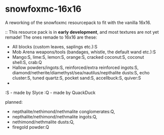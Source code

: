 # snowfoxmc-16x16
A reworking of the snowfoxmc resourcepack to fit with the vanilla 16x16.

:: This resource pack is in **early development**, and most textures are not yet remade!
The ones remade to 16x16 are these:
- All blocks (custom leaves, saplings etc.):S
- Mob Arena weapons/tools (bandages, whistle, the default wand etc.):S
- Mango:S, lime:S, lemon:S, orange:S, cracked coconut:S, coconut shell:S, crab:Q
- Hallow powders/ingots:S, reinforced/extra reinforced ingots:S, diamond/netherite/diamethyst/sea/nautilus/nepthalite dusts:S, echo cluster:S, tuned quartz:S, pocket sand:S, accellbuck:S, quiver:S
- 
:S - made by Slyce
:Q - made by QuackDuck

planned:
- nepthalite/nethimond/nethmalite conglomerates:Q,
- nepthalite/nethimond/nethmalite ingots:Q, 
- nethimond/nethmalite dusts:Q, 
- firegold powder:Q
